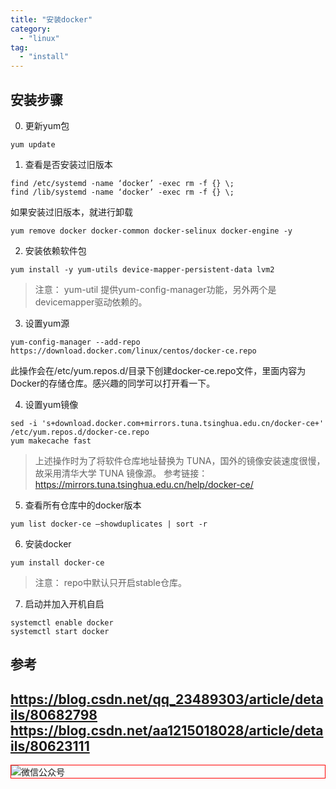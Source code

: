 ```yaml
---
title: "安装docker"
category:
  - "linux"
tag:
  - "install"
---
```


## 安装步骤

0. 更新yum包

`yum update`

1. 查看是否安装过旧版本

```
find /etc/systemd -name ‘docker’ -exec rm -f {} \;
find /lib/systemd -name ‘docker’ -exec rm -f {} \;
```

如果安装过旧版本，就进行卸载

```
yum remove docker docker-common docker-selinux docker-engine -y
```


2. 安装依赖软件包

```
yum install -y yum-utils device-mapper-persistent-data lvm2
```

> 注意： yum-util 提供yum-config-manager功能，另外两个是devicemapper驱动依赖的。

3. 设置yum源

```
yum-config-manager --add-repo https://download.docker.com/linux/centos/docker-ce.repo
```

此操作会在/etc/yum.repos.d/目录下创建docker-ce.repo文件，里面内容为Docker的存储仓库。感兴趣的同学可以打开看一下。

4. 设置yum镜像

```
sed -i 's+download.docker.com+mirrors.tuna.tsinghua.edu.cn/docker-ce+' /etc/yum.repos.d/docker-ce.repo
yum makecache fast
```

> 上述操作时为了将软件仓库地址替换为 TUNA，国外的镜像安装速度很慢，故采用清华大学 TUNA 镜像源。
> 参考链接： https://mirrors.tuna.tsinghua.edu.cn/help/docker-ce/

5. 查看所有仓库中的docker版本

```
yum list docker-ce –showduplicates | sort -r
```

6. 安装docker

```
yum install docker-ce
```

> 注意：
> repo中默认只开启stable仓库。

7. 启动并加入开机自启

```
systemctl enable docker
systemctl start docker
```

## 参考

https://blog.csdn.net/qq_23489303/article/details/80682798
https://blog.csdn.net/aa1215018028/article/details/80623111
---

<img style="border:1px red solid; display:block; margin:0 auto;" src="https://tianqingxiaozhu.oss-cn-shenzhen.aliyuncs.com/img/qrcode.jpg" alt="微信公众号" />

